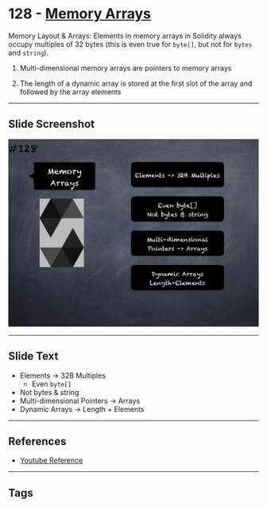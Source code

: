 # 128 - [Memory Arrays](Memory%20Arrays.md)
Memory Layout & Arrays: Elements in memory arrays in Solidity always occupy multiples of 32 bytes (this is even true for `byte[]`, but not for `bytes` and `string`). 

1. Multi-dimensional memory arrays are pointers to memory arrays
    
2. The length of a dynamic array is stored at the first slot of the array and followed by the array elements

___
## Slide Screenshot
![128.png](../../images/3.%20Solidity%20201/128.png)
___
## Slide Text
- Elements -> 32B Multiples
	- Even `byte[]`
- Not bytes & string
- Multi-dimensional Pointers -> Arrays
- Dynamic Arrays -> Length + Elements
___
## References
- [Youtube Reference](https://youtu.be/TqMIbouwePE?t=695)
___
## Tags